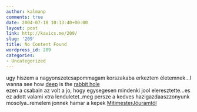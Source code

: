 ```yaml
---
author: kalmanp
comments: true
date: 2004-07-18 10:13:40+00:00
layout: post
link: http://kavics.me/209/
slug: '209'
title: No Content Found
wordpress_id: 209
categories:
- Uncategorized
---
```


ugy hiszem a nagyonszetcsapommagam korszakaba erkeztem életemnek...I wanna see how [deep](http://www.adrianpiper.com/Over_the_Edge/alice1.index.html) is the [rabbit hole  
](http://images.google.com/imgres?imgurl=http://data.pg2k.hd.org/_exhibits/natural-science/rabbit-hole-dug-by-dog-2-DHD.jpg&imgrefurl=http://data.pg2k.hd.org/_c/natural-science/rabbit-hole-dug-by-dog-2-DHD.jpg.html&h=640&w=480&sz=75&tbnid=wY53DMpEp0kJ:&tbnh=134&tbnw=101&start=2&prev=/images%3Fq%3Drabbit%2Bhole%26hl%3Den%26lr%3D%26ie%3DUTF-8%26newwindow%3D1%26sa%3DG)ezen a csabain az volt a jo, hogy egysegesen mindenki jool eleresztette...es ez adott valami xtra lenduletet..meg persze a kedves hazigazdaaszzonyunk mosolya..remelem jonnek hamar a kepek [MitimesterJóuramtól](http://csalamate-nemmate.freeblog.hu/)
